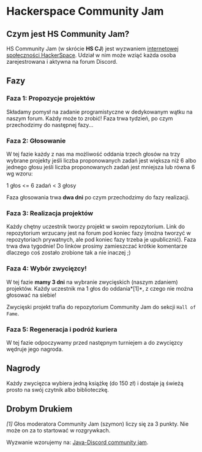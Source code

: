 # Hackerspace Community Jam



## Czym jest HS Community Jam?

HS Community Jam (w skrócie **HS CJ**) jest wyzwaniem [internetowej społeczności HackerSpace](https://discord.com/channels/762566311930101761/782982687266177027/782986420364247050). Udział w nim może wziąć każda osoba zarejestrowana i aktywna na forum Discord.

## Fazy

### Faza 1: Propozycje projektów

Składamy pomysł na zadanie programistyczne w dedykowanym wątku na naszym forum. Każdy może to zrobić! Faza trwa tydzień, po czym przechodzimy do następnej fazy...

### Faza 2: Głosowanie

W tej fazie każdy z nas ma możliwość oddania trzech głosów na trzy wybrane projekty jeśli liczba proponowanych zadań jest większa niż 6 albo jednego głosu jeśli liczba proponowanych zadań jest mniejsza lub równa 6 wg wzoru:

1 głos <= 6 zadań < 3 głosy

Faza głosowania trwa **dwa dni** po czym przechodzimy do fazy realizacji.

### Faza 3: Realizacja projektów

Każdy chętny uczestnik tworzy projekt w swoim repozytorium. Link do repozytorium wrzucany jest na forum pod koniec fazy (można tworzyć w repozytoriach prywatnych, ale pod koniec fazy trzeba je upublicznić). Faza trwa dwa tygodnie! Do linków prosimy zamieszczać krótkie komentarze dlaczego coś zostało zrobione tak a nie inaczej ;)

### Faza 4: Wybór zwycięzcy!

W tej fazie **mamy 3 dni** na wybranie zwycięskich (naszym zdaniem) projektów. Każdy uczestnik ma 1 głos do oddania*[1]*, z czego nie można głosować na siebie!

Zwycięski projekt trafia do repozytorium Community Jam do sekcji `Hall of Fame`.

### Faza 5: Regeneracja i podróż kuriera

W tej fazie odpoczywamy przed następnym turniejem a do zwycięzcy wędruje jego nagroda.

## Nagrody

Każdy zwycięzca wybiera jedną książkę (do 150 zł) i dostaje ją świeżą prosto na swój czytnik albo biblioteczkę.

## Drobym Drukiem

*[1]* Głos moderatora Community Jam (szymon) liczy się za 3 punkty. Nie może on za to startować w rozgrywkach.

Wyzwanie wzorujemy na: [Java-Discord community jam](https://github.com/Java-Discord/community-jam).